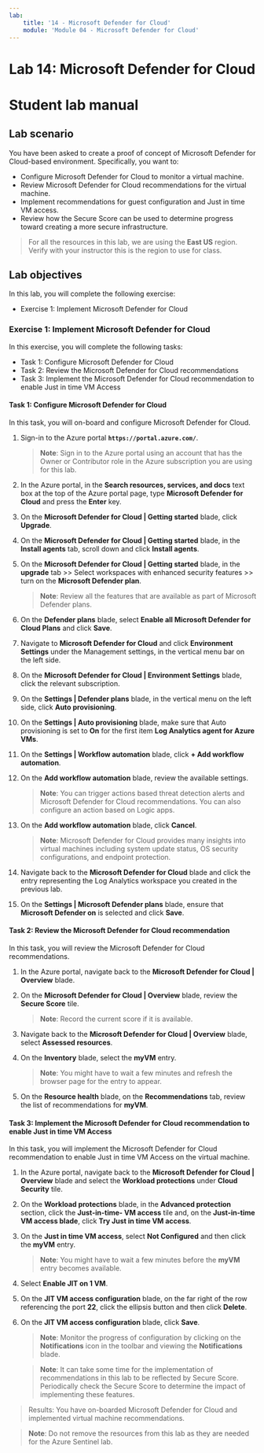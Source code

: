 ```yaml
---
lab:
    title: '14 - Microsoft Defender for Cloud'
    module: 'Module 04 - Microsoft Defender for Cloud'
---
```


# Lab 14: Microsoft Defender for Cloud
# Student lab manual

## Lab scenario

You have been asked to create a proof of concept of Microsoft Defender for Cloud-based environment. Specifically, you want to:

- Configure Microsoft Defender for Cloud to monitor a virtual machine.
- Review Microsoft Defender for Cloud recommendations for the virtual machine.
- Implement recommendations for guest configuration and Just in time VM access. 
- Review how the Secure Score can be used to determine progress toward creating a more secure infrastructure.

> For all the resources in this lab, we are using the **East US** region. Verify with your instructor this is the region to use for class. 

## Lab objectives

In this lab, you will complete the following exercise:

- Exercise 1: Implement Microsoft Defender for Cloud

### Exercise 1: Implement Microsoft Defender for Cloud

In this exercise, you will complete the following tasks:

- Task 1: Configure Microsoft Defender for Cloud
- Task 2: Review the Microsoft Defender for Cloud recommendations
- Task 3: Implement the Microsoft Defender for Cloud recommendation to enable Just in time VM Access

#### Task 1: Configure Microsoft Defender for Cloud

In this task, you will on-board and configure Microsoft Defender for Cloud.

1. Sign-in to the Azure portal **`https://portal.azure.com/`**.

    >**Note**: Sign in to the Azure portal using an account that has the Owner or Contributor role in the Azure subscription you are using for this lab.

2. In the Azure portal, in the **Search resources, services, and docs** text box at the top of the Azure portal page, type **Microsoft Defender for Cloud** and press the **Enter** key.

3. On the **Microsoft Defender for Cloud \| Getting started** blade, click **Upgrade**.
     
4. On the **Microsoft Defender for Cloud \| Getting started** blade, in the **Install agents** tab, scroll down and click **Install agents**.

5. On the **Microsoft Defender for Cloud \| Getting started** blade, in the **upgrade** tab >> Select workspaces with enhanced security features >> turn on the **Microsoft Defender plan**. 

    >**Note**: Review all the features that are available as part of Microsoft Defender plans. 

6. On the **Defender plans** blade, select **Enable all Microsoft Defender for Cloud Plans** and click **Save**.

7. Navigate to **Microsoft Defender for Cloud** and click **Environment Settings** under the Management settings, in the vertical menu bar on the left side.

8. On the **Microsoft Defender for Cloud | Environment Settings** blade, click the relevant subscription. 

10. On the **Settings | Defender plans** blade, in the vertical menu on the left side, click **Auto provisioning**.

12. On the **Settings | Auto provisioning**  blade, make sure that Auto provisioning is set to **On** for the first item **Log Analytics agent for Azure VMs**.

11. On the **Settings \| Workflow automation** blade, click **+ Add workflow automation**.

12. On the **Add workflow automation** blade, review the available settings. 

    >**Note**: You can trigger actions based threat detection alerts and Microsoft Defender for Cloud recommendations. You can also configure an action based on Logic apps. 

13. On the **Add workflow automation** blade, click **Cancel**.

    >**Note**: Microsoft Defender for Cloud provides many insights into virtual machines including system update status, OS security configurations, and endpoint protection.

14. Navigate back to the **Microsoft Defender for Cloud** blade and click the entry representing the Log Analytics workspace you created in the previous lab.

15. On the **Settings \| Microsoft Defender plans** blade, ensure that **Microsoft Defender on** is selected and click **Save**.


#### Task 2: Review the Microsoft Defender for Cloud recommendation

In this task, you will review the Microsoft Defender for Cloud recommendations. 

1. In the Azure portal, navigate back to the **Microsoft Defender for Cloud \| Overview** blade. 

2. On the **Microsoft Defender for Cloud \| Overview** blade, review the **Secure Score** tile.

    >**Note**: Record the current score if it is available.

3. Navigate back to the **Microsoft Defender for Cloud \| Overview** blade, select **Assessed resources**.

4. On the **Inventory** blade, select the **myVM** entry.

    >**Note**: You might have to wait a few minutes and refresh the browser page for the entry to appear.
    
5. On the **Resource health** blade, on the **Recommendations** tab, review the list of recommendations for **myVM**.


#### Task 3: Implement the Microsoft Defender for Cloud recommendation to enable Just in time VM Access

In this task, you will implement the Microsoft Defender for Cloud recommendation to enable Just in time VM Access on the virtual machine. 

1. In the Azure portal, navigate back to the **Microsoft Defender for Cloud \| Overview** blade and select the **Workload protections** under **Cloud Security** tile.

2. On the **Workload protections** blade, in the **Advanced protection** section, click the **Just-in-time- VM access** tile and, on the **Just-in-time VM access blade**, click **Try Just in time VM access**.

3. On the **Just in time VM access**, select **Not Configured** and then click the **myVM** entry.

    >**Note**: You might have to wait a few minutes before the **myVM** entry becomes available.

4. Select **Enable JIT on 1 VM**.

5. On the **JIT VM access configuration** blade, on the far right of the row referencing the port **22**, click the ellipsis button and then click **Delete**.

6. On the **JIT VM access configuration** blade, click **Save**.

    >**Note**: Monitor the progress of configuration by clicking on the **Notifications** icon in the toolbar and viewing the **Notifications** blade. 

    >**Note**: It can take some time for the implementation of recommendations in this lab to be reflected by Secure Score. Periodically check the Secure Score to determine the impact of implementing these features. 

> Results: You have on-boarded Microsoft Defender for Cloud and implemented virtual machine recommendations. 


>**Note**: Do not remove the resources from this lab as they are needed for the Azure Sentinel lab.
